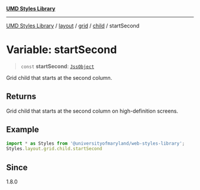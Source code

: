 [**UMD Styles Library**](../../../../../../README.md)

***

[UMD Styles Library](../../../../../../README.md) / [layout](../../../../../README.md) / [grid](../../../README.md) / [child](../README.md) / startSecond

# Variable: startSecond

> `const` **startSecond**: [`JssObject`](../../../../../../utilities/namespaces/transform/type-aliases/JssObject.md)

Grid child that starts at the second column.

## Returns

Grid child that starts at the second column on high-definition screens.

## Example

```typescript
import * as Styles from '@universityofmaryland/web-styles-library';
Styles.layout.grid.child.startSecond
```

## Since

1.8.0
